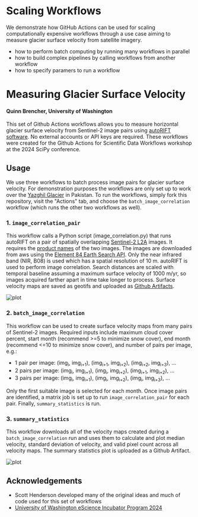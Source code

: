 # Scaling Workflows

We demonstrate how GitHub Actions can be used for scaling computationally expensive workflows through a use case aiming to measure glacier surface velocity from satellite 
imagery. 
* how to perform batch computing by running many workflows in parallel
* how to build complex pipelines by calling workflows from another workflow
* how to specify paramers to run a workflow


# Measuring Glacier Surface Velocity
#### Quinn Brencher, University of Washington

This set of Github Actions workflows allows you to measure horizontal glacier surface velocity from Sentinel-2 image pairs using [autoRIFT software](https://github.com/nasa-jpl/autoRIFT). No external accounts or API keys are required. These workflows were created for the Github Actions for Scientific Data Workflows workshop at the 2024 SciPy conference. 

## Usage
We use three workflows to batch process image pairs for glacier surface velocity. For demonstration purposes the workflows are only set up to work over the [Yazghil Glacier](https://earth.google.com/earth/d/1myewNJrDEM0tW1_xdpWCYaRCGDcOBwiy?usp=drive_link) in Pakistan. To run the workflows, simply fork this repository, visit the "Actions" tab, and choose the `batch_image_correlation` workflow (which runs the other two workflows as well). 

### 1. `image_correlation_pair`
This workflow calls a Python script (image_correlation.py) that runs autoRIFT on a pair of spatially overlapping [Sentinel-2 L2A](https://docs.sentinel-hub.com/api/latest/data/sentinel-2-l2a/) images. It requires the [product names](https://sentiwiki.copernicus.eu/web/s2-products) of the two images. The images are downloaded from aws using the [Element 84 Earth Search API](https://element84.com/earth-search/). Only the near infrared band (NIR, B08) is used which has a spatial resolution of 10 m. autoRIFT is used to perform image correlation. Search distances are scaled with temporal baseline assuming a maximum surface velocity of 1000 m/yr, so images acquired farther apart in time take longer to process. Surface velocity maps are saved as geotifs and uploaded as [Github Artifacts](https://docs.github.com/en/actions/using-workflows/storing-workflow-data-as-artifacts). 

![plot](https://github.com/uwescience/SciPy2024-GitHubActionsTutorial/blob/main/glacier_image_correlation/images/input_images.png)

### 2. `batch_image_correlation`
This workflow can be used to create surface velocity maps from many pairs of Sentinel-2 images. Required inputs include maximum cloud cover percent, start month (recommend >=5 to minimize snow cover), end month (recommend <=10 to minimize snow cover), and number of pairs per image, e.g.:
- 1 pair per image: (img<sub>i</sub>, img<sub>i+1</sub>), (img<sub>i+1</sub>, img<sub>i+2</sub>), (img<sub>i+2</sub>, img<sub>i+3</sub>), ...
- 2 pairs per image: (img<sub>i</sub>, img<sub>i+1</sub>), (img<sub>i</sub>, img<sub>i+2</sub>), (img<sub>i+1</sub>, img<sub>i+2</sub>), ...
- 3 pairs per image: (img<sub>i</sub>, img<sub>i+1</sub>), (img<sub>i</sub>, img<sub>i+2</sub>), (img<sub>i</sub>, img<sub>i+3</sub>), ...

Only the first suitable image is selected for each month. Once image pairs are identified, a matrix job is set up to run `image_correlation_pair` for each pair. Finally, `summary_statistics` is run. 

### 3. `summary_statistics`
This workflow downloads all of the velocity maps created during a `batch_image_correlation` run and uses them to calculate and plot median velocity, standard deviation of velocity, and valid pixel count across all velocity maps. The summary statistics plot is uploaded as a Github Artifact.  

![plot](https://github.com/uwescience/SciPy2024-GitHubActionsTutorial/blob/main/glacier_image_correlation/images/velocity_summary_statistics.png)


## Acknowledgements
- Scott Henderson developed many of the original ideas and much of code used for this set of workflows
- [University of Washington eScience Incubator Program 2024](https://escience.washington.edu/incubator-24-glacial-lakes/)
